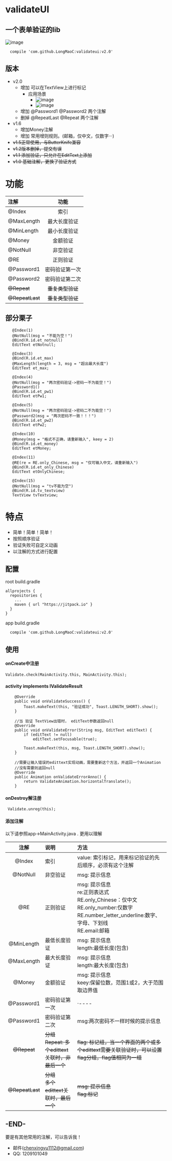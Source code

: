# validateUI

## 一个表单验证的lib
![image](https://github.com/LongMaoC/validateui/blob/master/gif/app_2.0.jpg)


```
  compile 'com.github.LongMaoC:validateui:v2.0'
```

## 版本
* v2.0
  * 增加 可以在TextView上进行标记
      * 应用场景
          * ![image](https://github.com/LongMaoC/validateui/blob/master/gif/item_notnull.png)
          * ![image](https://github.com/LongMaoC/validateui/blob/master/gif/item_null.png)
  * 增加 @Password1   @Password2  两个注解
  * 删掉 @RepeatLast  @Repeat 两个注解
* v1.6
  * 增加Money注解
  * 增加 常用增则规则。(邮箱，仅中文，仅数字···)
* ~~v1.5正常使用，与ButterKnife兼容~~
* ~~v1.2版本删掉，提交有误~~
* ~~v1.1 添加验证，只允许在EditText上添加~~
* ~~v1.0 基础注解，更换了验证方式~~

# 功能


|注解|功能|
|:---------|:----:|
| @Index | 索引 |
|@MaxLength|最大长度验证|
|@MinLength|最小长度验证|
|@Money|金额验证|
|@NotNull|非空验证|
|@RE|正则验证|
|@Password1|密码验证第一次|
|@Password2|密码验证第二次|
|~~@Repeat~~|~~重复类型验证~~|
|~~@RepeatLast~~|~~重复类型验证~~|


## 部分栗子
```
   @Index(1)
   @NotNull(msg = "不能为空！")
   @Bind(R.id.et_notnull)
   EditText etNotnull;

   @Index(3)
   @Bind(R.id.et_max)
   @MaxLength(length = 3, msg = "超出最大长度")
   EditText et_max;

   @Index(4)
   @NotNull(msg = "两次密码验证->密码一不为能空！")
   @Password1()
   @Bind(R.id.et_pw1)
   EditText etPw1;

   @Index(5)
   @NotNull(msg = "两次密码验证->密码二不为能空！")
   @Password2(msg = "两次密码不一致！！！")
   @Bind(R.id.et_pw2)
   EditText etPw2;

   @Index(10)
   @Money(msg = "格式不正确，请重新输入", keey = 2)
   @Bind(R.id.et_money)
   EditText etMoney;

   @Index(11)
   @RE(re = RE.only_Chinese, msg = "仅可输入中文，请重新输入")
   @Bind(R.id.et_only_Chinese)
   EditText etOnlyChinese;

   @Index(15)
   @NotNull(msg = "tv不能为空")
   @Bind(R.id.tv_textview)
   TextView tvTextview;
```


# 特点
* 简单！简单！简单！
* 按照顺序验证
* 验证失败可自定义动画
* 以注解的方式进行配置



## 配置
root build.gradle
```
allprojects {
  repositories {
    ...
    maven { url "https://jitpack.io" }
  }
}
```
app build.gradle
```
  compile 'com.github.LongMaoC:validateui:v2.0'
```


## 使用



#### onCreate中注册
```
Validate.check(MainActivity.this, MainActivity.this);
```

#### activity implements IValidateResult
```
    @Override
    public void onValidateSuccess() {
        Toast.makeText(this, "验证成功", Toast.LENGTH_SHORT).show();
    }

    //当 验证 TextView出错时， editText参数返回null
    @Override
    public void onValidateError(String msg, EditText editText) {
        if (editText != null)
            editText.setFocusable(true);

        Toast.makeText(this, msg, Toast.LENGTH_SHORT).show();
    }

    //需要让输入错误的edittext实现动画，需要重新这个方法，并返回一个Animation
    //没有需要则返回null
    @Override
    public Animation onValidateErrorAnno() {
        return ValidateAnimation.horizontalTranslate();
    }
```

#### onDestroy解注册
```
 Validate.unreg(this);
```
#### 添加注解
以下请参照app->MainActivity.java . 更用以理解

| 注解 |说明|方法|
|:--:|:--|:--|
|@Index|索引 |value: 索引标记，用来标记验证的先后顺序，必须有这个注解|
|@NotNull|非空验证|msg: 提示信息|
|@RE| 正则验证|msg: 提示信息<br>re:正则表达式<br>RE.only_Chinese：仅中文<br>RE.only_number:仅数字<br>RE.number_letter_underline:数字、字母、下划线<br>RE.email:邮箱|
|@MinLength|最低长度验证|msg: 提示信息<br>length:最低长度(包含)|
|@MaxLength|最大长度验证|msg: 提示信息<br>length:最大长度(包含)|
|@Money|金额验证|msg: 提示信息<br>keey:保留位数，范围1或2，大于范围取边界值|
|@Password1|密码验证第一次|·----|
|@Password1|密码验证第二次|msg:两次密码不一样时候的提示信息|
|~~@Repeat~~|~~分组<br>Repeat: 多个edittext关联时，非最后一个~~|~~flag: 标记组，当一个界面的两个或多个edittext需要关联验证时，可以设置flag分组，flag值相同为一组~~|
|~~@RepeatLast~~|~~分组<br>多个edittext关联时，最后一个~~|~~msg: 提示信息<br>flag:标记~~|






## -END-
  要是有其他常用的注解，可以告诉我！
  * 邮件(chenxingyu1112@gmail.com)
  * QQ: 1209101049
